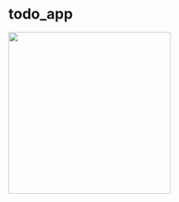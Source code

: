 # todo_app

<img  width="320px" src="https://github.com/TTTTk84/flutter_todolist/blob/feature_sideScroll/assets/images/todo.gif?raw=true">
